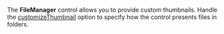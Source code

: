 The **FileManager** control allows you to provide custom thumbnails. Handle the [customizeThumbnail](/Documentation/ApiReference/UI_Widgets/dxFileManager/Configuration/#customizeThumbnail) option to specify how the control presents files in folders.